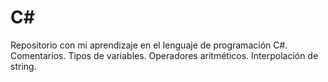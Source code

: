 # C#
Repositorio con mi aprendizaje en el lenguaje de programación C#. Comentarios. Tipos de variables. Operadores aritméticos. Interpolación de string.
